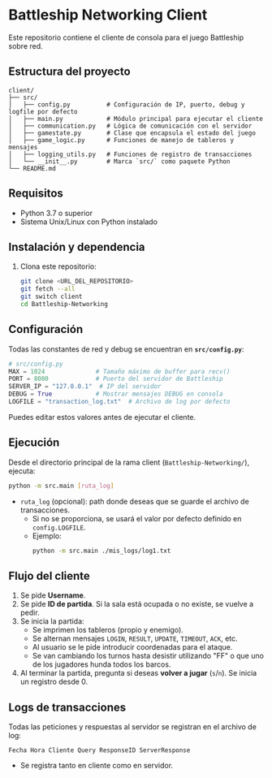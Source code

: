 # Battleship Networking Client

Este repositorio contiene el cliente de consola para el juego Battleship sobre red.

## Estructura del proyecto

```
client/
├── src/
│   ├── config.py          # Configuración de IP, puerto, debug y logfile por defecto
│   ├── main.py            # Módulo principal para ejecutar el cliente
│   ├── communication.py   # Lógica de comunicación con el servidor
│   ├── gamestate.py       # Clase que encapsula el estado del juego
│   ├── game_logic.py      # Funciones de manejo de tableros y mensajes
│   ├── logging_utils.py   # Funciones de registro de transacciones
│   └── __init__.py        # Marca `src/` como paquete Python
└── README.md
```

## Requisitos

- Python 3.7 o superior
- Sistema Unix/Linux con Python instalado

## Instalación y dependencia

1. Clona este repositorio:
   ```bash
   git clone <URL_DEL_REPOSITORIO>
   git fetch --all
   git switch client
   cd Battleship-Networking
   ```

## Configuración

Todas las constantes de red y debug se encuentran en **`src/config.py`**:

```python
# src/config.py
MAX = 1024              # Tamaño máximo de buffer para recv()
PORT = 8080             # Puerto del servidor de Battleship
SERVER_IP = "127.0.0.1"  # IP del servidor
DEBUG = True            # Mostrar mensajes DEBUG en consola
LOGFILE = "transaction_log.txt"  # Archivo de log por defecto
```

Puedes editar estos valores antes de ejecutar el cliente.

## Ejecución

Desde el directorio principal de la rama client (`Battleship-Networking/`), ejecuta:

```bash
python -m src.main [ruta_log]
```

- `ruta_log` (opcional): path donde deseas que se guarde el archivo de transacciones.
  - Si no se proporciona, se usará el valor por defecto definido en `config.LOGFILE`.
  - Ejemplo:
    ```bash
    python -m src.main ./mis_logs/log1.txt
    ```

## Flujo del cliente

1. Se pide **Username**.
2. Se pide **ID de partida**. Si la sala está ocupada o no existe, se vuelve a pedir.
3. Se inicia la partida:
   - Se imprimen los tableros (propio y enemigo).
   - Se alternan mensajes `LOGIN`, `RESULT`, `UPDATE`, `TIMEOUT`, `ACK`, etc.
   - Al usuario se le pide introducir coordenadas para el ataque.
   - Se van cambiando los turnos hasta desistir utilizando "FF" o que uno de los jugadores hunda todos los barcos.
4. Al terminar la partida, pregunta si deseas **volver a jugar** (`s`/`n`). Se inicia un registro desde 0.

## Logs de transacciones

Todas las peticiones y respuestas al servidor se registran en el archivo de log:

```
Fecha Hora Cliente Query ResponseID ServerResponse
```

- Se registra tanto en cliente como en servidor.

